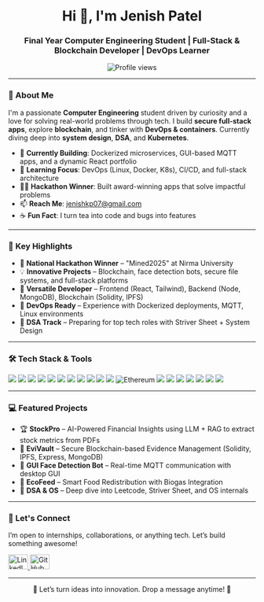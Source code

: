 <h1 align="center">Hi 👋, I'm Jenish Patel</h1>
<h3 align="center">Final Year Computer Engineering Student | Full-Stack & Blockchain Developer | DevOps Learner</h3>

<p align="center">
  <img src="https://komarev.com/ghpvc/?username=jenish-patel31&label=Profile%20views&color=0e75b6&style=flat" alt="Profile views" />
</p>

---

### 🚀 About Me  
I'm a passionate **Computer Engineering** student driven by curiosity and a love for solving real-world problems through tech. I build **secure full-stack apps**, explore **blockchain**, and tinker with **DevOps & containers**. Currently diving deep into **system design**, **DSA**, and **Kubernetes**.

- 🔧 **Currently Building**: Dockerized microservices, GUI-based MQTT apps, and a dynamic React portfolio  
- 🧠 **Learning Focus**: DevOps (Linux, Docker, K8s), CI/CD, and full-stack architecture  
- 🧑‍💻 **Hackathon Winner**: Built award-winning apps that solve impactful problems  
- 📫 **Reach Me**: [jenishkp07@gmail.com](mailto:jenishkp07@gmail.com)  
- ☕ **Fun Fact**: I turn tea into code and bugs into features  

---

### 🌟 Key Highlights  
- 🥇 **National Hackathon Winner** – "Mined2025" at Nirma University  
- 💡 **Innovative Projects** – Blockchain, face detection bots, secure file systems, and full-stack platforms  
- 🔄 **Versatile Developer** – Frontend (React, Tailwind), Backend (Node, MongoDB), Blockchain (Solidity, IPFS)  
- 🐳 **DevOps Ready** – Experience with Dockerized deployments, MQTT, Linux environments  
- 🎯 **DSA Track** – Preparing for top tech roles with Striver Sheet + System Design  

---

### 🛠️ Tech Stack & Tools  
<p align="left"> 
  <img src="https://img.shields.io/badge/React-61DAFB?style=for-the-badge&logo=react&logoColor=black" />
  <img src="https://img.shields.io/badge/Node.js-339933?style=for-the-badge&logo=nodedotjs&logoColor=white" />
  <img src="https://img.shields.io/badge/MongoDB-47A248?style=for-the-badge&logo=mongodb&logoColor=white" />
  <img src="https://img.shields.io/badge/MySQL-4479A1?style=for-the-badge&logo=mysql&logoColor=white" />
  <img src="https://img.shields.io/badge/Docker-2496ED?style=for-the-badge&logo=docker&logoColor=white" />
  <img src="https://img.shields.io/badge/Jenkins-D24939?style=for-the-badge&logo=jenkins&logoColor=white" />
  <img src="https://img.shields.io/badge/AWS-232F3E?style=for-the-badge&logo=amazon-aws&logoColor=white" />
<img src="https://img.shields.io/badge/Nginx-009639?style=for-the-badge&logo=nginx&logoColor=white" />
  <img src="https://img.shields.io/badge/Linux-FCC624?style=for-the-badge&logo=linux&logoColor=black" />
  <img src="https://img.shields.io/badge/MQTT-660066?style=for-the-badge&logo=eclipse-mosquitto&logoColor=white" />
  <img src="https://img.shields.io/badge/Blockchain-121D33?style=for-the-badge&logo=blockchain-dot-com&logoColor=white" />
  <img src="https://img.shields.io/badge/Ethereum-3C3C3D?style=for-the-badge&logo=ethereum&logoColor=white" alt="Ethereum" /> 
  <img src="https://img.shields.io/badge/Solidity-363636?style=for-the-badge&logo=solidity&logoColor=white" />
  <img src="https://img.shields.io/badge/IPFS-65C2CB?style=for-the-badge&logo=ipfs&logoColor=white" />
  <img src="https://img.shields.io/badge/Tailwind_CSS-06B6D4?style=for-the-badge&logo=tailwindcss&logoColor=white" />
  <img src="https://img.shields.io/badge/C++-00599C?style=for-the-badge&logo=cplusplus&logoColor=white" />
  <img src="https://img.shields.io/badge/Python-3776AB?style=for-the-badge&logo=python&logoColor=white" />
  <img src="https://img.shields.io/badge/Git-F05032?style=for-the-badge&logo=git&logoColor=white" />
  <img src="https://img.shields.io/badge/Postman-FF6C37?style=for-the-badge&logo=postman&logoColor=white" />
</p>

---

### 💻 Featured Projects  
- 🏆 **StockPro** – AI-Powered Financial Insights using LLM + RAG to extract stock metrics from PDFs
- 🔐 **EviVault** – Secure Blockchain-based Evidence Management (Solidity, IPFS, Express, MongoDB)  
- 🔄 **GUI Face Detection Bot** – Real-time MQTT communication with desktop GUI
- 🔗 **EcoFeed** – Smart Food Redistribution with Biogas Integration  
- 🧠 **DSA & OS** – Deep dive into Leetcode, Striver Sheet, and OS internals  

---

### 🤝 Let's Connect  
I’m open to internships, collaborations, or anything tech. Let’s build something awesome!

<p align="left">
  <a href="https://linkedin.com/in/jenish-patel-31k" target="_blank">
    <img src="https://raw.githubusercontent.com/rahuldkjain/github-profile-readme-generator/master/src/images/icons/Social/linked-in-alt.svg" alt="LinkedIn" height="30" width="40" />
  </a>
  <a href="https://github.com/Jenish-Patel31" target="_blank">
    <img src="https://cdn.jsdelivr.net/gh/devicons/devicon/icons/github/github-original.svg" alt="GitHub" height="30" width="40" />
  </a>
</p>

---

<p align="center">💬 Let’s turn ideas into innovation. Drop a message anytime! 🚀</p>
